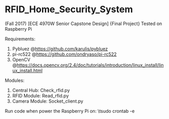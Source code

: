 # RFID_Home_Security_System
(Fall 2017) [ECE 4970W Senior Capstone Design] {Final Project} Tested on Raspberry Pi


Requirements:
1) Pybluez @https://github.com/karulis/pybluez
2) pi-rc522 @https://github.com/ondryaso/pi-rc522
3) OpenCV @https://docs.opencv.org/2.4/doc/tutorials/introduction/linux_install/linux_install.html

Modules:
1) Central Hub: Check_rfid.py
2) RFID Module: Read_rfid.py
3) Camera Module: Socket_client.py

Run code when power the Raspberry Pi on:
\tsudo crontab -e
